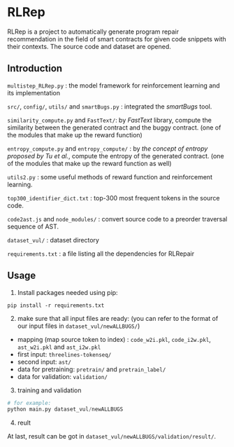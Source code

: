 # RLRep


RLRep is a project to automatically generate program repair recommendation in the field of smart contracts for given code snippets with their contexts.
The source code and dataset are opened.

## Introduction

`multistep_RLRep.py` : the model framework for reinforcement learning and its implementation

`src/`, `config/`, `utils/` and `smartBugs.py` : integrated the *smartBugs* tool.

`similarity_compute.py` and `FastText/`: by *FastText* library, compute the similarity between the generated contract and the buggy contract. (one of the modules that make up the reward function)

`entropy_compute.py` and `entropy_compute/` : by *the concept of entropy proposed by Tu et al.*, compute the entropy of the generated contract. (one of the modules that make up the reward function as well)

`utils2.py` : some useful methods of reward function and reinforcement learning.

`top300_identifier_dict.txt` : top-300 most frequent tokens in the source code.

`code2ast.js` and `node_modules/` : convert source code to a preorder traversal sequence of AST.

`dataset_vul/` : dataset directory

`requirements.txt` : a file listing all the dependencies for RLRepair

## Usage

1. Install packages needed using pip:

```
pip install -r requirements.txt
```

2. make sure that all input files are ready: (you can refer to the format of our input files in `dataset_vul/newALLBUGS/`)

- mapping (map source token to index) : `code_w2i.pkl`, `code_i2w.pkl`, `ast_w2i.pkl` and `ast_i2w.pkl`
- first input: `threelines-tokenseq/`
- second input: `ast/`
- data for pretraining: `pretrain/` and `pretrain_label/`
- data for validation: `validation/`

3. training and validation

```python
# for example:
python main.py dataset_vul/newALLBUGS
```

4. reult

At last, result can be got in `dataset_vul/newALLBUGS/validation/result/`.

